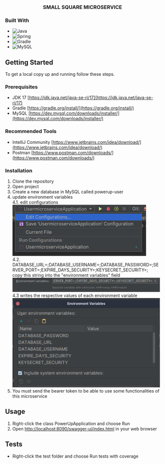 <br />
<div align="center">
<h3 align="center">SMALL SQUARE MICROSERVICE</h3>

</div>

### Built With

* ![Java](https://img.shields.io/badge/java-%23ED8B00.svg?style=for-the-badge&logo=java&logoColor=white)
* ![Spring](https://img.shields.io/badge/Spring-6DB33F?style=for-the-badge&logo=spring&logoColor=white)
* ![Gradle](https://img.shields.io/badge/Gradle-02303A.svg?style=for-the-badge&logo=Gradle&logoColor=white)
* ![MySQL](https://img.shields.io/badge/MySQL-00000F?style=for-the-badge&logo=mysql&logoColor=white)


<!-- GETTING STARTED -->
## Getting Started

To get a local copy up and running follow these steps.

### Prerequisites

* JDK 17 [https://jdk.java.net/java-se-ri/17](https://jdk.java.net/java-se-ri/17)
* Gradle [https://gradle.org/install/](https://gradle.org/install/)
* MySQL [https://dev.mysql.com/downloads/installer/](https://dev.mysql.com/downloads/installer/)

### Recommended Tools
* IntelliJ Community [https://www.jetbrains.com/idea/download/](https://www.jetbrains.com/idea/download/)
* Postman [https://www.postman.com/downloads/](https://www.postman.com/downloads/)

### Installation

1. Clone the repository
2. Open project
3. Create a new database in MySQL called powerup-user
4. update environment variables
   <br>
   4.1. edit configurations<br>
   ![#](src/main/resources/img/stepOne.png)
   <br>
   4.2. DATABASE_URL=;DATABASE_USERNAME=;DATABASE_PASSWORD=;SERVER_PORT=;EXPIRE_DAYS_SECURITY=;KEYSECRET_SECURITY=;
   <br>
   copy this string into the "environment variables" field<br>
   ![#](src/main/resources/img/stepTwo.png)
   <br>
   4.3 writes the respective values of each environment variable
   <br>
   ![img.png](src/main/resources/img/stepThree.png)
5. You must send the bearer token to be able to use some functionalities of this microservice
<!-- USAGE -->
## Usage

1. Right-click the class PowerUpApplication and choose Run
2. Open [http://localhost:8090/swagger-ui/index.html](http://localhost:8090/swagger-ui/index.html) in your web browser

<!-- ROADMAP -->
## Tests

- Right-click the test folder and choose Run tests with coverage